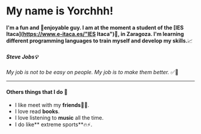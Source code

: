 # My name is Yorchhh!

**I'm a fun and :tada:enjoyable guy. I am at the moment a student of the [IES Itaca](https://www.e-itaca.es/"IES Itaca"):memo:, in Zaragoza. I'm learning different programming languages to train myself and develop my skills.**:chart_with_upwards_trend:


##### Steve Jobs:bulb:
*My job is not to be easy on people. My job is to make them better.*  :white_check_mark::rocket:


___
#### Others things that I do :triangular_flag_on_post:

- I like meet with my **friends**:beers::speech_balloon:.
- I love read **books**.
- I love listening to **music** all the time.
- I do like** extreme sports**:fire::zap:.


